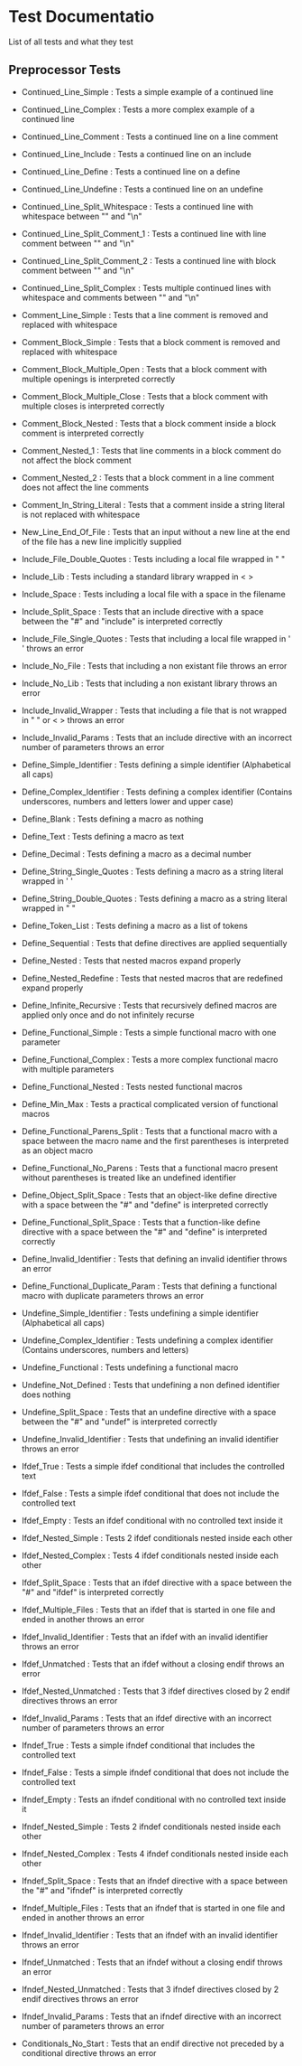 # Test Documentatio

List of all tests and what they test

## Preprocessor Tests
* Continued_Line_Simple             : Tests a simple example of a continued line
* Continued_Line_Complex            : Tests a more complex example of a continued line
* Continued_Line_Comment            : Tests a continued line on a line comment
* Continued_Line_Include            : Tests a continued line on an include
* Continued_Line_Define             : Tests a continued line on a define
* Continued_Line_Undefine           : Tests a continued line on an undefine
* Continued_Line_Split_Whitespace   : Tests a continued line with whitespace between "\" and "\n"
* Continued_Line_Split_Comment_1    : Tests a continued line with line comment between "\" and "\n"
* Continued_Line_Split_Comment_2    : Tests a continued line with block comment between "\" and "\n"
* Continued_Line_Split_Complex      : Tests multiple continued lines with whitespace and comments between "\" and "\n"

* Comment_Line_Simple               : Tests that a line comment is removed and replaced with whitespace
* Comment_Block_Simple              : Tests that a block comment is removed and replaced with whitespace
* Comment_Block_Multiple_Open       : Tests that a block comment with multiple openings is interpreted correctly
* Comment_Block_Multiple_Close      : Tests that a block comment with multiple closes is interpreted correctly
* Comment_Block_Nested              : Tests that a block comment inside a block comment is interpreted correctly
* Comment_Nested_1                  : Tests that line comments in a block comment do not affect the block comment
* Comment_Nested_2                  : Tests that a block comment in a line comment does not affect the line comments
* Comment_In_String_Literal         : Tests that a comment inside a string literal is not replaced with whitespace

* New_Line_End_Of_File              : Tests that an input without a new line at the end of the file has a new line implicitly supplied

* Include_File_Double_Quotes        : Tests including a local file wrapped in " "
* Include_Lib                       : Tests including a standard library wrapped in < >
* Include_Space                     : Tests including a local file with a space in the filename
* Include_Split_Space               : Tests that an include directive with a space between the "#" and "include" is interpreted correctly
* Include_File_Single_Quotes        : Tests that including a local file wrapped in ' ' throws an error
* Include_No_File                   : Tests that including a non existant file throws an error
* Include_No_Lib                    : Tests that including a non existant library throws an error
* Include_Invalid_Wrapper           : Tests that including a file that is not wrapped in " " or < > throws an error
* Include_Invalid_Params            : Tests that an include directive with an incorrect number of parameters throws an error

* Define_Simple_Identifier          : Tests defining a simple identifier (Alphabetical all caps)
* Define_Complex_Identifier         : Tests defining a complex identifier (Contains underscores, numbers and letters lower and upper case)
* Define_Blank                      : Tests defining a macro as nothing
* Define_Text                       : Tests defining a macro as text
* Define_Decimal                    : Tests defining a macro as a decimal number
* Define_String_Single_Quotes       : Tests defining a macro as a string literal wrapped in ' '
* Define_String_Double_Quotes       : Tests defining a macro as a string literal wrapped in " "
* Define_Token_List                 : Tests defining a macro as a list of tokens
* Define_Sequential                 : Tests that define directives are applied sequentially
* Define_Nested                     : Tests that nested macros expand properly
* Define_Nested_Redefine            : Tests that nested macros that are redefined expand properly
* Define_Infinite_Recursive         : Tests that recursively defined macros are applied only once and do not infinitely recurse
* Define_Functional_Simple          : Tests a simple functional macro with one parameter
* Define_Functional_Complex         : Tests a more complex functional macro with multiple parameters
* Define_Functional_Nested          : Tests nested functional macros
* Define_Min_Max                    : Tests a practical complicated version of functional macros
* Define_Functional_Parens_Split    : Tests that a functional macro with a space between the macro name and the first parentheses is interpreted as an object macro
* Define_Functional_No_Parens       : Tests that a functional macro present without parentheses is treated like an undefined identifier
* Define_Object_Split_Space         : Tests that an object-like define directive with a space between the "#" and "define" is interpreted correctly
* Define_Functional_Split_Space     : Tests that a function-like define directive with a space between the "#" and "define" is interpreted correctly
* Define_Invalid_Identifier         : Tests that defining an invalid identifier throws an error
* Define_Functional_Duplicate_Param : Tests that defining a functional macro with duplicate parameters throws an error

* Undefine_Simple_Identifier        : Tests undefining a simple identifier (Alphabetical all caps)
* Undefine_Complex_Identifier       : Tests undefining a complex identifier (Contains underscores, numbers and letters)
* Undefine_Functional               : Tests undefining a functional macro
* Undefine_Not_Defined              : Tests that undefining a non defined identifier does nothing
* Undefine_Split_Space              : Tests that an undefine directive with a space between the "#" and "undef" is interpreted correctly 
* Undefine_Invalid_Identifier       : Tests that undefining an invalid identifier throws an error

* Ifdef_True                        : Tests a simple ifdef conditional that includes the controlled text
* Ifdef_False                       : Tests a simple ifdef conditional that does not include the controlled text
* Ifdef_Empty                       : Tests an ifdef conditional with no controlled text inside it
* Ifdef_Nested_Simple               : Tests 2 ifdef conditionals nested inside each other
* Ifdef_Nested_Complex              : Tests 4 ifdef conditionals nested inside each other
* Ifdef_Split_Space                 : Tests that an ifdef directive with a space between the "#" and "ifdef" is interpreted correctly 
* Ifdef_Multiple_Files              : Tests that an ifdef that is started in one file and ended in another throws an error
* Ifdef_Invalid_Identifier          : Tests that an ifdef with an invalid identifier throws an error
* Ifdef_Unmatched                   : Tests that an ifdef without a closing endif throws an error
* Ifdef_Nested_Unmatched            : Tests that 3 ifdef directives closed by 2 endif directives throws an error
* Ifdef_Invalid_Params              : Tests that an ifdef directive with an incorrect number of parameters throws an error

* Ifndef_True                       : Tests a simple ifndef conditional that includes the controlled text
* Ifndef_False                      : Tests a simple ifndef conditional that does not include the controlled text
* Ifndef_Empty                      : Tests an ifndef conditional with no controlled text inside it
* Ifndef_Nested_Simple              : Tests 2 ifndef conditionals nested inside each other
* Ifndef_Nested_Complex             : Tests 4 ifndef conditionals nested inside each other
* Ifndef_Split_Space                : Tests that an ifndef directive with a space between the "#" and "ifndef" is interpreted correctly 
* Ifndef_Multiple_Files             : Tests that an ifndef that is started in one file and ended in another throws an error
* Ifndef_Invalid_Identifier         : Tests that an ifndef with an invalid identifier throws an error
* Ifndef_Unmatched                  : Tests that an ifndef without a closing endif throws an error
* Ifndef_Nested_Unmatched           : Tests that 3 ifndef directives closed by 2 endif directives throws an error
* Ifndef_Invalid_Params             : Tests that an ifndef directive with an incorrect number of parameters throws an error

* Conditionals_No_Start             : Tests that an endif directive not preceded by a conditional directive throws an error
